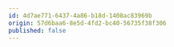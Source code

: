 ```yaml
---
id: 4d7ae771-6437-4a86-b18d-1408ac83969b
origin: 57d6baa6-8e5d-4fd2-bc40-56735f38f306
published: false
---
```

